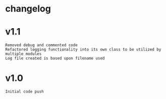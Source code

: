 # changelog
# v1.1
	Removed debug and commented code
	Refactored logging functionality into its own class to be utilized by multiple modules
	Log file created is based upon filename used
# v1.0
	Initial code push
